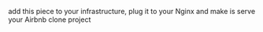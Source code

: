 add this piece to your infrastructure, plug it to your Nginx and make is serve your Airbnb clone project
